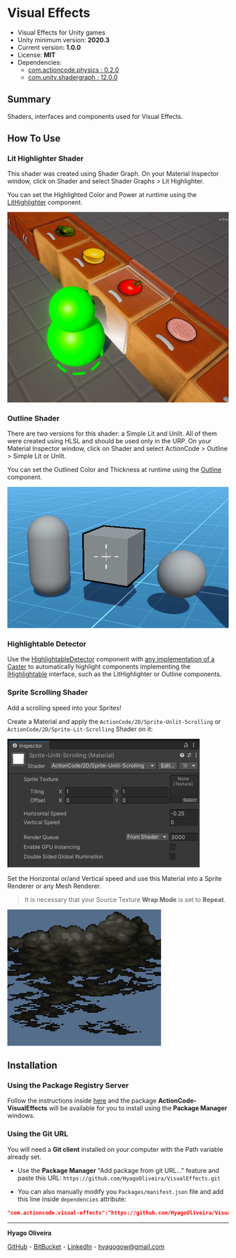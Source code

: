 # Visual Effects

* Visual Effects for Unity games
* Unity minimum version: **2020.3**
* Current version: **1.0.0**
* License: **MIT**
* Dependencies:
	- [com.actioncode.physics : 0.2.0](https://github.com/HyagoOliveira/Physics/tree/0.2.0)
	- [com.unity.shadergraph : 12.0.0](https://docs.unity3d.com/Packages/com.unity.shadergraph@12.0/changelog/CHANGELOG.html)

## Summary

Shaders, interfaces and components used for Visual Effects.

## How To Use

### Lit Highlighter Shader

This shader was created using Shader Graph. On your Material Inspector window, click on Shader and select Shader Graphs > Lit Highlighter.

You can set the Highlighted Color and Power at runtime using the [LitHighlighter](/Runtime/MaterialControllers/LitHighlighter.cs) component.

![Lit Highlighter Shader](/Docs~/LitHighlighterShader.png "Lit Highlighter Shader")

### Outline Shader

There are two versions for this shader: a Simple Lit and Unlit. All of them were created using HLSL and should be used only in the URP. On your Material Inspector window, click on Shader and select ActionCode > Outline > Simple Lit or Unlit.

You can set the Outlined Color and Thickness at runtime using the [Outline](/Runtime/MaterialControllers/Outline.cs) component.

![Outline Shader](/Docs~/OutlineShader.png "Outline Shader")

### Highlightable Detector

Use the [HighlightableDetector](/Runtime/HighlightableDetector.cs) component with [any implementation of a Caster](https://github.com/HyagoOliveira/Physics/tree/main/Runtime/Casters) to automatically highlight components implementing the [IHighlightable](/Runtime/IHighlightable.cs) interface, such as the LitHighlighter or Outline components.

### Sprite Scrolling Shader

Add a scrolling speed into your Sprites!

Create a Material and apply the `ActionCode/2D/Sprite-Unlit-Scrolling` or `ActionCode/2D/Sprite-Lit-Scrolling` Shader on it:

![Sprite Unlit Scrolling Material](/Docs~/SpriteUnlitScrolling_Material.png "Sprite Unlit Scrolling Material")

Set the Horizontal or/and Vertical speed and use this Material into a Sprite Renderer or any Mesh Renderer. 

> It is necessary that your Source Texture **Wrap Mode** is set to **Repeat**.

![Scrolling Clouds](/Docs~/ScrollingClouds.gif "Scrolling Clouds")

## Installation

### Using the Package Registry Server

Follow the instructions inside [here](https://cutt.ly/ukvj1c8) and the package **ActionCode-VisualEffects** 
will be available for you to install using the **Package Manager** windows.

### Using the Git URL

You will need a **Git client** installed on your computer with the Path variable already set. 

- Use the **Package Manager** "Add package from git URL..." feature and paste this URL: `https://github.com/HyagoOliveira/VisualEffects.git`

- You can also manually modify you `Packages/manifest.json` file and add this line inside `dependencies` attribute: 

```json
"com.actioncode.visual-effects":"https://github.com/HyagoOliveira/VisualEffects.git"
```

---

**Hyago Oliveira**

[GitHub](https://github.com/HyagoOliveira) -
[BitBucket](https://bitbucket.org/HyagoGow/) -
[LinkedIn](https://www.linkedin.com/in/hyago-oliveira/) -
<hyagogow@gmail.com>